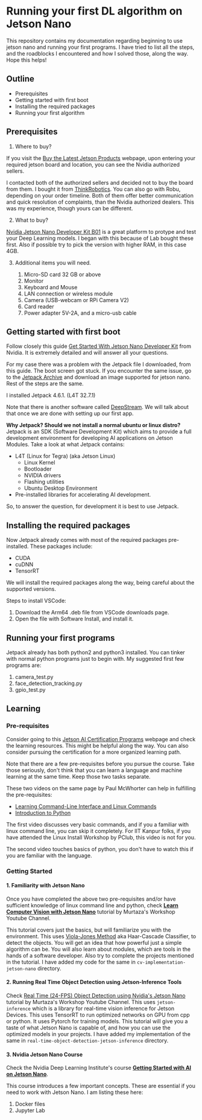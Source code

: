 # Running your first DL algorithm on Jetson Nano
This repository contains my documentation regarding beginning to use jetson nano and running your first programs. I have tried to list all the steps, and the roadblocks I encountered and how I solved those, along the way. Hope this helps!

## Outline

- Prerequisites
- Getting started with first boot
- Installing the required packages
- Running your first algorithm

## Prerequisites

1. Where to buy?

If you visit the [Buy the Latest Jetson Products](https://developer.nvidia.com/buy-jetson) webpage, upon entering your required jetson board and location, you can see the Nvidia authorized sellers. 

I contacted both of the authorized sellers and decided not to buy the board from them. I bought it from [ThinkRobotics](https://thinkrobotics.com/products/nvidia-jetson-nano-developer-kit-b01-4gb). You can also go with Robu, depending on your order timeline. Both of them offer better communication and quick resolution of complaints, than the Nvidia authorized dealers. This was my experience, though yours can be different.

2. What to buy?

[Nvidia Jetson Nano Developer Kit B01](https://developer.nvidia.com/embedded/jetson-nano-developer-kit) is a great platform to protype and test your Deep Learning models. I began with this because of Lab bought these first. Also if possible try to pick the version with higher RAM, in this case 4GB.

3. Additional items you will need.

    1. Micro-SD card 32 GB or above
    2. Monitor
    3. Keyboard and Mouse
    4. LAN connection or wireless module
    5. Camera (USB-webcam or RPi Camera V2)
    6. Card reader
    7. Power adapter 5V-2A, and a micro-usb cable


## Getting started with first boot

Follow closely this guide [Get Started With Jetson Nano Developer Kit](https://developer.nvidia.com/embedded/learn/get-started-jetson-nano-devkit) from Nvidia. It is extremely detailed and will answer all your questions. 

For my case there was a problem with the Jetpack file I downloaded, from this guide. The boot screen got stuck. If you encounter the same issue, go to the [Jetpack Archive](https://developer.nvidia.com/embedded/jetpack-archive) and download an image supported for jetson nano. Rest of the steps are the same.

I installed Jetpack 4.6.1. (L4T 32.7.1)

Note that there is another software called [DeepStream](https://developer.nvidia.com/deepstream-getting-started). We will talk about that once we are done with setting up our first app.

**Why Jetpack? Should we not install a normal ubuntu or linux distro?** \
Jetpack is an SDK (Software Development Kit) which aims to provide a full development environment for developing AI applications on Jetson Modules. 
Take a look at what Jetpack contains:
* L4T (Linux for Tegra) (aka Jetson Linux)
  * Linux Kernel
  * Bootloader
  * NVIDIA drivers
  * Flashing utilities
  * Ubuntu Desktop Environment
* Pre-installed libraries for accelerating AI development.

So, to answer the question, for development it is best to use Jetpack.

## Installing the required packages

Now Jetpack already comes with most of the required packages pre-installed. These packages include:
- CUDA
- cuDNN
- TensorRT


We will install the required packages along the way, being careful about the supported versions.

Steps to install VSCode:
1. Download the Arm64 .deb file from VSCode downloads page.
2. Open the file with Software Install, and install it.

## Running your first programs

Jetpack already has both python2 and python3 installed. You can tinker with normal python programs just to begin with. My suggested first few programs are:

1. camera_test.py
2. face_detection_tracking.py
3. gpio_test.py



## Learning

### Pre-requisites

Consider going to this [Jetson AI Certification Programs](https://developer.nvidia.com/embedded/learn/jetson-ai-certification-programs#course_outline) webpage and check the learning resources. This might be helpful along the way. You can also consider pursuing the certification for a more organized learning path.

Note that there are a few pre-requisites before you pursue the course. Take those seriously, don't think that you can learn a language and machine learning at the same time. Keep those two tasks separate.

These two videos on the same page by Paul McWhorter can help in fulfilling the pre-requisites:
- [Learning Command-Line Interface and Linux Commands](https://youtu.be/-BQtLkZMXnA)
- [Introduction to Python](https://youtu.be/u01CejBZ9zg)

The first video discusses very basic commands, and if you a familiar with linux command line, you can skip it completely. For IIT Kanpur folks, if you have attended the Linux Install Workshop by PClub, this video is not for you.

The second video touches basics of python, you don't have to watch this if you are familiar with the language. 

### Getting Started


#### 1. Familiarity with Jetson Nano 
Once you have completed the above two pre-requisites and/or have sufficient knowledge of linux command line and python, check [**Learn Computer Vision with Jetson Nano**](https://youtu.be/CRpW9wrRKx4?si=4HD_eAui6ny9qWGz) tutorial by Murtaza's Workshop Youtube Channel. 

This tutorial covers just the basics, but will familiarize you with the environment. This uses [Viola-Jones Method](https://towardsdatascience.com/viola-jones-algorithm-and-haar-cascade-classifier-ee3bfb19f7d8) aka Haar-Cascade Classifier, to detect the objects. You will get an idea that how powerful just a simple algorithm can be. You will also learn about modules, which are tools in the hands of a software developer. Also try to complete the projects mentioned in the tutorial. I have added my code for the same in `cv-implementation-jetson-nano` directory.

#### 2. Running Real Time Object Detection using Jetson-Inference Tools
Check [Real Time (24-FPS) Object Detection using Nvidia's Jetson Nano](https://youtu.be/mB025B7KpeE?si=Bu4KwqhsYs7fPRho) tutorial by Murtaza's Workshop Youtube Channel. This uses `jetson-inference` which is a library for real-time vision inference for Jetson Devices. This uses TensorRT to run optimized networks on GPU from cpp or python. It uses Pytorch for training models. This tutorial will give you a taste of what Jetson Nano is capable of, and how you can use the optimized models in your projects. I have added my implementation of the same in `real-time-object-detection-jetson-inference` directory. 


#### 3. Nvidia Jetson Nano Course 
Check the Nvidia Deep Learning Institute's course **[Getting Started with AI on Jetson Nano](https://courses.nvidia.com/courses/course-v1:DLI+S-RX-02+V2/)**.

This course introduces a few important concepts. These are essential if you need to work with Jetson Nano. I am listing these here:
1. Docker files
2. Jupyter Lab 




















